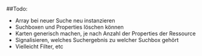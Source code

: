 ##Todo: 
 - Array bei neuer Suche neu instanzieren
 - Suchboxen und Properties löschen können
 - Karten generisch machen, je nach Anzahl der Properties der Ressource
 - Signalisieren, welches Suchergebnis zu welcher Suchbox gehört
 - Vielleicht Filter, etc